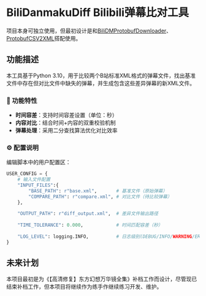 # BiliDanmakuDiff Bilibili弹幕比对工具

项目本身可独立使用，但最初设计是和[BiliDMProtobufDownloader](https://github.com/Mikuoso/ProtobufCSV2XML)、[ProtobufCSV2XML](https://github.com/Mikuoso/ProtobufCSV2XML)搭配使用。

## 功能描述
本工具基于Python 3.10，用于比较两个B站标准XML格式的弹幕文件，找出基准文件中存在但对比文件中缺失的弹幕，并生成包含这些差异弹幕的新XML文件。

### 📌 功能特性 
- **时间容差**：支持时间容差设置（单位：秒）
- **内容对比**：结合时间+内容的双重校验机制
- **弹幕处理**：采用二分查找算法优化对比效率

### ⚙️ 配置说明
编辑脚本中的用户配置区：
```python
USER_CONFIG = {
    # 输入文件配置
    "INPUT_FILES":{
        "BASE_PATH": r"base.xml",       # 基准文件（原始弹幕）
        "COMPARE_PATH": r"compare.xml", # 对比文件（待比较弹幕）
    },
    
    "OUTPUT_PATH": r"diff_output.xml",  # 差异文件输出路径
    
    "TIME_TOLERANCE": 0.000,            # 时间匹配容差（秒）
    
    "LOG_LEVEL": logging.INFO,          # 日志级别(DEBUG/INFO/WARNING/ERROR)
}
```
## 未来计划
本项目最初是为《【高清修复】东方幻想万华镜全集》补档工作而设计，尽管现已结束补档工作，但本项目将继续作为练手作继续练习开发、维护。
